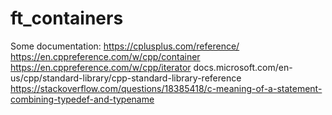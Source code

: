 # ft_containers

Some documentation:
    https://cplusplus.com/reference/
    https://en.cppreference.com/w/cpp/container
    https://en.cppreference.com/w/cpp/iterator
    docs.microsoft.com/en-us/cpp/standard-library/cpp-standard-library-reference
    https://stackoverflow.com/questions/18385418/c-meaning-of-a-statement-combining-typedef-and-typename
   
